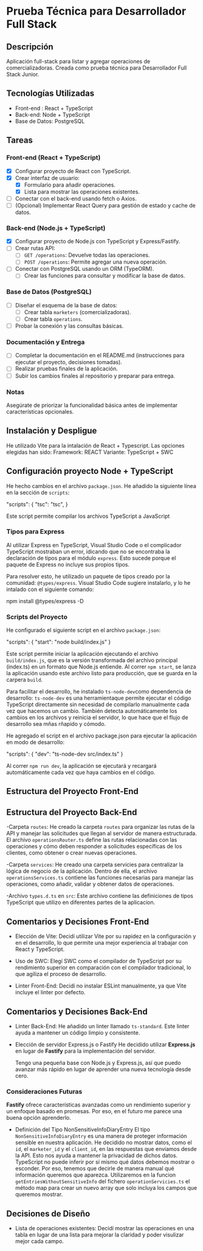 # Prueba Técnica para Desarrollador Full Stack #

## Descripción
Aplicación full-stack para listar y agregar operaciones de comercializadoras. Creada como prueba técnica para Desarrollador Full Stack Junior.

## Tecnologías Utilizadas
- Front-end : React + TypeScript
- Back-end: Node + TypeScript
- Base de Datos: PostgreSQL

## Tareas  

### Front-end (React + TypeScript)
- [x] Configurar proyecto de React con TypeScript.
- [x] Crear interfaz de usuario:
   - [x] Formulario para añadir operaciones.
   - [x] Lista para mostrar las operaciones existentes.
- [ ] Conectar con el back-end usando fetch o Axios.
- [ ] (Opcional) Implementar React Query para gestión de estado y cache de datos.

### Back-end (Node.js + TypeScript)
- [x] Configurar proyecto de Node.js con TypeScript y Express/Fastify.
- [ ] Crear rutas API:
   - [ ] `GET /operations`: Devuelve todas las operaciones.
   - [ ] `POST /operations`: Permite agregar una nueva operación.
- [ ] Conectar con PostgreSQL usando un ORM (TypeORM).
   - [ ] Crear las funciones para consultar y modificar la base de datos.

### Base de Datos (PostgreSQL)
- [ ] Diseñar el esquema de la base de datos:
   - [ ] Crear tabla `marketers` (comercializadoras).
   - [ ] Crear tabla `operations`.
- [ ] Probar la conexión y las consultas básicas.

### Documentación y Entrega
- [ ] Completar la documentación en el README.md (instrucciones para ejecutar el proyecto, decisiones tomadas).
- [ ] Realizar pruebas finales de la aplicación.
- [ ] Subir los cambios finales al repositorio y preparar para entrega.

### Notas 
Asegúrate de priorizar la funcionalidad básica antes de implementar características opcionales.

## Instalación y Despligue
He utilizado Vite para la intalación de React + Typescript. Las opciones elegidas han sido:
Framework: REACT 
Variante: TypeScript + SWC

## Configuración proyecto Node + TypeScript
He hecho cambios en el archivo `package.json`. 
He añadido la siguiente línea en la sección de `scripts`:

"scripts": {
   "tsc": "tsc",
}

Este script permite compilar los archivos TypeScript a JavaScript

### Tipos para Express
Al utilizar Express en TypeScript, Visual Studio Code o el complicador TypeScript mostraban un error, idicando que no se encontraba la declaración de tipos para el módulo `express`. Esto sucede porque el paquete de Express no incluye sus propios tipos.

Para resolver esto, he utilizado un paquete de tipos creado por la comunidad: `@types/express`. Visual Studio Code sugiere instalarlo, y lo he intalado con el siguiente comando:

   npm install @types/express -D

### Scripts del Proyecto
He configurado el siguiente script en el archivo `package.json`:

"scripts": {
   "start": "node build/index.js"
}

Este script permite iniciar la aplicación ejecutando el archivo `build/index.js`, que es la versión transformada del archivo principal (index.ts) en  un formato que Node.js entiende. Al correr `npm start`, se lanza la aplicación usando este archivo listo para producción, que se guarda en la carpera `build`.

Para facilitar el desarrollo, he instalado `ts-node-dev`como dependencia de desarrollo:
`ts-node-dev` es una herramientaque permite ejecutar el código TypeScript directamente sin necesidad de compilarlo manualmente cada vez que hacemos un cambio. También detecta automáticamente los cambios en los archivos y reinicia el servidor, lo que hace que el flujo de desarrollo sea mñas rñapido y cómodo.

He agregado el script en el archivo package.json para ejecutar la aplicación en modo de desarrollo: 

"scripts": {
  "dev": "ts-node-dev src/index.ts"
}

Al correr `npm run dev`, la aplicación se ejecutará y recargará automáticamente cada vez que haya cambios en el código.

## Estructura del Proyecto Front-End

## Estructura del Proyecto Back-End
-Carpeta `routes`: He creado la carpeta `routes` para organizar las rutas de la API y manejar las solicitudes que llegan al servidor de manera estructurada. El archivo `operationsRouter.ts` define las rutas relacionadas con las operaciones y cómo deben responder a solicitudes específicas de los clientes, como obtener o crear nuevas operaciones.

-Carpeta `services`: He creado una carpeta servicies para centralizar la lógica de negocio de la aplicación. Dentro de ella, el archivo `operationsServices.ts` contiene las funciones necesarias para manejar las operaciones, como añadir, validar y obtener datos de operaciones.

-Archivo `types.d.ts` en `src`: Este archivo contiene las definiciones de tipos TypeScript que utilizo en diferentes partes de la aplicacion. 

## Comentarios y Decisiones Front-End
- Elección de Vite: Decidí utilizar Vite por su rapidez en la configuración y en el desarrollo, lo que permite una mejor experiencia al trabajar con React y TypeScript.

- Uso de SWC: Elegí SWC como el compilador de TypeScript por su rendimiento superior en comparación con el compilador tradicional, lo que agiliza el proceso de desarrollo.

- Linter Front-End: Decidí no instalar ESLint manualmente, ya que Vite incluye el linter por defecto.

## Comentarios y Decisiones Back-End
- Linter Back-End: He añadido un linter llamado `ts-standard`. Este linter ayuda a mantener un código limpio y consistente.

- Elección de servidor Express.js o Fastify
He decidido utilizar **Express.js** en lugar de **Fastify** para la implementación del servidor.
   
   Tengo una pequeña base con Node.js y Express.js, así que puedo avanzar más rápido en lugar de aprender una nueva tecnología desde cero.
### Consideraciones Futuras
**Fastify** ofrece características avanzadas como un rendimiento superior y un enfoque basado en promesas. Por eso, en el futuro me parece una buena opción aprenderlo.

- Definición del Tipo NonSensitiveInfoDiaryEntry
El tipo `NonSensitiveInfoDiaryEntry` es una manera de proteger información sensible en nuestra aplicación. He decidido no mostrar datos, como el `id`, el `marketer_id` y el `client_id`, en las respuestas que enviamos desde la API. Esto nos ayuda a mantener la privacidad de dichos datos.
TypeScript no puede inferir por sí mismo qué datos debemos mostrar o esconder. Por eso, tenemos que decirle de manera manual qué información queremos que aparezca. Utilizaremos en la funcion `getEntriesWithoutSensitiveInfo` del fichero `operationServicies.ts` el método map para crear un nuevo array que solo incluya los campos que queremos mostrar.
   
## Decisiones de Diseño
- Lista de operaciones existentes: Decidí mostrar las operaciones en una tabla en lugar de una lista para mejorar la claridad y poder visulizar mejor cada campo. 

